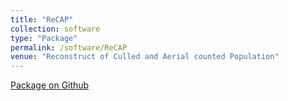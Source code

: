 ```yaml
---
title: "ReCAP"
collection: software
type: "Package"
permalink: /software/ReCAP
venue: "Reconstruct of Culled and Aerial counted Population"
---
```


[Package on Github](https://github.com/YunyiShen/ReCAP)
